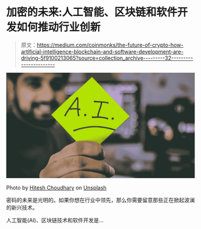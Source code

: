 # 加密的未来:人工智能、区块链和软件开发如何推动行业创新

> 原文：<https://medium.com/coinmonks/the-future-of-crypto-how-artificial-intelligence-blockchain-and-software-development-are-driving-5f9100213065?source=collection_archive---------32----------------------->

![](img/2a3543da2b62dd068c03f371be44abf7.png)

Photo by [Hitesh Choudhary](https://unsplash.com/@hiteshchoudhary?utm_source=medium&utm_medium=referral) on [Unsplash](https://unsplash.com?utm_source=medium&utm_medium=referral)

密码的未来是光明的。如果你想在行业中领先，那么你需要留意那些正在掀起波澜的新兴技术。

人工智能(AI)、区块链技术和软件开发是…